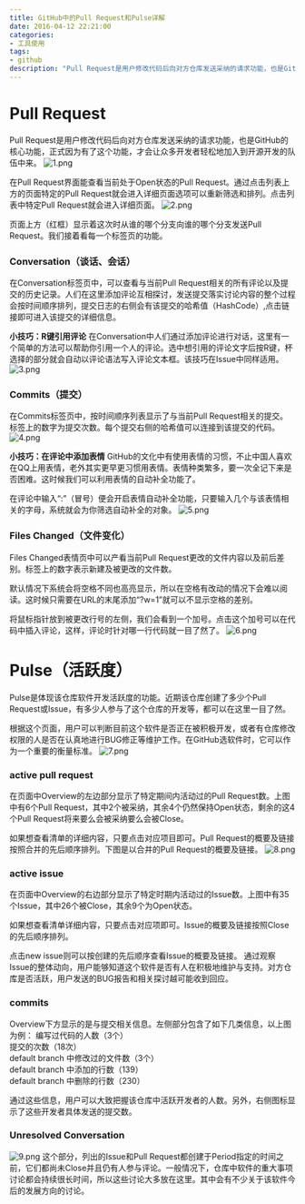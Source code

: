 ```yaml
---
title: GitHub中的Pull Request和Pulse详解
date: 2016-04-12 22:21:00
categories:
- 工具使用
tags:
- github
description: "Pull Request是用户修改代码后向对方仓库发送采纳的请求功能，也是GitHub的核心功能，正式因为有了这个功能，才会让众多开发者轻松地加入到开源开发的队伍中来。"
---
```


Pull Request
=========================
Pull Request是用户修改代码后向对方仓库发送采纳的请求功能，也是GitHub的核心功能，正式因为有了这个功能，才会让众多开发者轻松地加入到开源开发的队伍中来。
![1.png](http://upload-images.jianshu.io/upload_images/68937-876512a17856d823.png?imageMogr2/auto-orient/strip%7CimageView2/2/w/1240)

在Pull Request界面能查看当前处于Open状态的Pull Request。通过点击列表上方的页面特定的Pull Request就会进入详细页面选项可以重新筛选和排列。点击列表中特定Pull Request就会进入详细页面。
![2.png](http://upload-images.jianshu.io/upload_images/68937-60a7667c6eb5a999.png?imageMogr2/auto-orient/strip%7CimageView2/2/w/1240)

页面上方（红框）显示着这次时从谁的哪个分支向谁的哪个分支发送Pull Request。我们接着看每一个标签页的功能。

### Conversation（谈话、会话）
在Conversation标签页中，可以查看与当前Pull Request相关的所有评论以及提交的历史记录。人们在这里添加评论互相探讨，发送提交落实讨论内容的整个过程会按时间顺序排列，提交日志的右侧会有该提交的哈希值（HashCode）,点击链接即可进入该提交的详细信息。

**小技巧：R键引用评论**
在Conversation中人们通过添加评论进行对话，这里有一个简单的方法可以帮助你引用一个人的评论。选中想引用的评论文字后按R键，杯选择的部分就会自动以评论语法写入评论文本框。该技巧在Issue中同样适用。
![3.png](http://upload-images.jianshu.io/upload_images/68937-b0bca40fd65fb80b.png?imageMogr2/auto-orient/strip%7CimageView2/2/w/1240)

### Commits（提交）
在Commits标签页中，按时间顺序列表显示了与当前Pull Request相关的提交。标签上的数字为提交次数。每个提交右侧的哈希值可以连接到该提交的代码。
![4.png](http://upload-images.jianshu.io/upload_images/68937-f2a0814a7292bd75.png?imageMogr2/auto-orient/strip%7CimageView2/2/w/1240)

**小技巧：在评论中添加表情**
GitHub的文化中有使用表情的习惯，不止中国人喜欢在QQ上用表情，老外其实更早更习惯用表情。表情种类繁多，要一次全记下来是否困难。这时候我们可以利用表情的自动补全功能了。

在评论中输入“:”（冒号）便会开启表情自动补全功能，只要输入几个与该表情相关的字母，系统就会为你筛选自动补全的对象。
![5.png](http://upload-images.jianshu.io/upload_images/68937-3e36c0ea0b5e1bf5.png?imageMogr2/auto-orient/strip%7CimageView2/2/w/1240)

### Files Changed（文件变化）
Files Changed表情页中可以产看当前Pull Request更改的文件内容以及前后差别。标签上的数字表示新建及被更改的文件数。

默认情况下系统会将空格不同也高亮显示，所以在空格有改动的情况下会难以阅读。这时候只需要在URL的末尾添加“?w=1”就可以不显示空格的差别。

将鼠标指针放到被更改行号的左侧，我们会看到一个加号。点击这个加号可以在代码中插入评论，这样，评论时针对哪一行代码就一目了然了。
![6.png](http://upload-images.jianshu.io/upload_images/68937-5da02eedd20c8ddb.png?imageMogr2/auto-orient/strip%7CimageView2/2/w/1240)

Pulse（活跃度）
===========================
Pulse是体现该仓库软件开发活跃度的功能。近期该仓库创建了多少个Pull Request或Issue，有多少人参与了这个仓库的开发等，都可以在这里一目了然。

根据这个页面，用户可以判断目前这个软件是否正在被积极开发，或者有仓库修改权限的人是否在认真地进行BUG修正等维护工作。在GitHub选软件时，它可以作为一个重要的衡量标准。
![7.png](http://upload-images.jianshu.io/upload_images/68937-1d5782ac781aa249.png?imageMogr2/auto-orient/strip%7CimageView2/2/w/1240)

### active pull request
在页面中Overview的左边部分显示了特定期间内活动过的Pull Request数。上图中有6个Pull Request，其中2个被采纳，其余4个仍然保持Open状态，剩余的这4个Pull Request将来要么会被采纳要么会被Close。

如果想查看清单的详细内容，只要点击对应项目即可。Pull Request的概要及链接按照合并的先后顺序排列。下图是以合并的Pull Request的概要及链接。
![8.png](http://upload-images.jianshu.io/upload_images/68937-33f0aff4a95a5c1d.png?imageMogr2/auto-orient/strip%7CimageView2/2/w/1240)

### active issue
在页面中Overview的右边部分显示了特定时期内活动过的Issue数。上图中有35个Issue，其中26个被Close，其余9个为Open状态。

如果想查看清单详细内容，只要点击对应项即可。Issue的概要及链接按照Close的先后顺序排列。

点击new issue则可以按创建的先后顺序查看Issue的概要及链接。
通过观察Issue的整体动向，用户能够知道这个软件是否有人在积极地维护与支持。对方仓库是否活跃，用户发送的BUG报告和相关探讨越可能收到回应。

### commits
Overview下方显示的是与提交相关信息。左侧部分包含了如下几类信息，以上图为例：
编写过代码的人数（3个）  
提交的次数（18次）  
default branch 中修改过的文件数（3个）  
default branch 中添加的行数（139）  
default branch 中删除的行数（230）  

通过这些信息，用户可以大致把握该仓库中活跃开发者的人数。另外，右侧图标显示了这些开发者具体发送的提交数。

### Unresolved Conversation
![9.png](http://upload-images.jianshu.io/upload_images/68937-043fbcd9935a23d5.png?imageMogr2/auto-orient/strip%7CimageView2/2/w/1240)
这个部分，列出的Issue和Pull Request都创建于Period指定的时间之前，它们都尚未Close并且仍有人参与评论。一般情况下，仓库中软件的重大事项讨论都会持续很长时间，所以这些讨论大多放在这里。其中会有不少关于该软件今后的发展方向的讨论。
